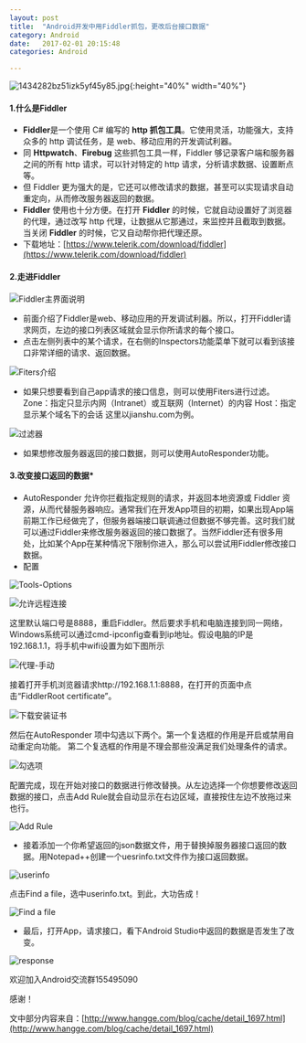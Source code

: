 ```yaml
---
layout: post
title:  "Android开发中用Fiddler抓包，更改后台接口数据"
category: Android
date:   2017-02-01 20:15:48
categories: Android

---
```

![1434282bz51izk5yf45y85.jpg](http://upload-images.jianshu.io/upload_images/4105122-6b5f220bfe7bae0d.jpg?imageMogr2/auto-orient/strip%7CimageView2/2/w/1240){:height="40%" width="40%"}


#### 1.什么是Fiddler

- **Fiddler**是一个使用 C# 编写的 **http 抓包工具**。它使用灵活，功能强大，支持众多的 http 调试任务，是 web、移动应用的开发调试利器。
- 同 **Httpwatch**、**Firebug** 这些抓包工具一样，Fiddler 够记录客户端和服务器之间的所有 http 请求，可以针对特定的 http 请求，分析请求数据、设置断点等。
- 但 Fiddler 更为强大的是，它还可以修改请求的数据，甚至可以实现请求自动重定向，从而修改服务器返回的数据。
- **Fiddler** 使用也十分方便。在打开 **Fiddler** 的时候，它就自动设置好了浏览器的代理，通过改写 http 代理，让数据从它那通过，来监控并且截取到数据。当关闭 **Fiddler** 的时候，它又自动帮你把代理还原。
- 下载地址：[https://www.telerik.com/download/fiddler](https://www.telerik.com/download/fiddler)


#### 2.走进Fiddler

![Fiddler主界面说明](http://upload-images.jianshu.io/upload_images/4105122-8cdcefe462e34be9.png?imageMogr2/auto-orient/strip%7CimageView2/2/w/1240)

- 前面介绍了Fiddler是web、移动应用的开发调试利器。所以，打开Fiddler请求网页，左边的接口列表区域就会显示你所请求的每个接口。
- 点击左侧列表中的某个请求，在右侧的Inspectors功能菜单下就可以看到该接口非常详细的请求、返回数据。

![Fiters介绍](http://upload-images.jianshu.io/upload_images/4105122-a4e4ea97eaa496a4.png?imageMogr2/auto-orient/strip%7CimageView2/2/w/1240)

- 如果只想要看到自己app请求的接口信息，则可以使用Fiters进行过滤。
Zone：指定只显示内网（Intranet）或互联网（Internet）的内容
Host：指定显示某个域名下的会话
这里以jianshu.com为例。

![过滤器](http://upload-images.jianshu.io/upload_images/4105122-61e4889964ac3e11.png?imageMogr2/auto-orient/strip%7CimageView2/2/w/1240)

- 如果想修改服务器返回的接口数据，则可以使用AutoResponder功能。


#### 3.改变接口返回的数据*

- AutoResponder 允许你拦截指定规则的请求，并返回本地资源或 Fiddler 资源，从而代替服务器响应。通常我们在开发App项目的初期，如果出现App端前期工作已经做完了，但服务器端接口联调通过但数据不够完善。这时我们就可以通过Fiddler来修改服务器返回的接口数据了。当然Fiddler还有很多用处，比如某个App在某种情况下限制你进入，那么可以尝试用Fiddler修改接口数据。
- 配置

![Tools-Options](http://upload-images.jianshu.io/upload_images/4105122-c9f5bee3ad6b52cc.png?imageMogr2/auto-orient/strip%7CimageView2/2/w/1240)

![允许远程连接](http://upload-images.jianshu.io/upload_images/4105122-8e17e9076eed6ef7.png?imageMogr2/auto-orient/strip%7CimageView2/2/w/1240)

这里默认端口号是8888，重启Fiddler。然后要求手机和电脑连接到同一网络，Windows系统可以通过cmd-ipconfig查看到ip地址。假设电脑的IP是192.168.1.1，将手机中wifi设置为如下图所示

![代理-手动](http://upload-images.jianshu.io/upload_images/4105122-c0775c03b730c159.png?imageMogr2/auto-orient/strip%7CimageView2/2/w/1240)

接着打开手机浏览器请求http://192.168.1.1:8888，在打开的页面中点击“FiddlerRoot certificate”。

![下载安装证书](http://upload-images.jianshu.io/upload_images/4105122-0ab44eaa6e2d5c56.png?imageMogr2/auto-orient/strip%7CimageView2/2/w/1240)

然后在AutoResponder 项中勾选以下两个。第一个复选框的作用是开启或禁用自动重定向功能。
第二个复选框的作用是不理会那些没满足我们处理条件的请求。

![勾选项](http://upload-images.jianshu.io/upload_images/4105122-6fcf8754b72dce35.png?imageMogr2/auto-orient/strip%7CimageView2/2/w/1240)

配置完成，现在开始对接口的数据进行修改替换。从左边选择一个你想要修改返回数据的接口，点击Add Rule就会自动显示在右边区域，直接按住左边不放拖过来也行。

![Add Rule](http://upload-images.jianshu.io/upload_images/4105122-8e758f2f30416f14.png?imageMogr2/auto-orient/strip%7CimageView2/2/w/1240)

- 接着添加一个你希望返回的json数据文件，用于替换掉服务器接口返回的数据。用Notepad++创建一个uesrinfo.txt文件作为接口返回数据。

![userinfo](http://upload-images.jianshu.io/upload_images/4105122-d8e4bfe776baa96b.png?imageMogr2/auto-orient/strip%7CimageView2/2/w/1240)

点击Find a file，选中userinfo.txt。到此，大功告成！

![Find a file](http://upload-images.jianshu.io/upload_images/4105122-7a4a34ae82ffc1c2.png?imageMogr2/auto-orient/strip%7CimageView2/2/w/1240)

- 最后，打开App，请求接口，看下Android Studio中返回的数据是否发生了改变。

![response](http://upload-images.jianshu.io/upload_images/4105122-b09aec05412a4fe8.png?imageMogr2/auto-orient/strip%7CimageView2/2/w/1240)

欢迎加入Android交流群155495090

感谢！

文中部分内容来自：[http://www.hangge.com/blog/cache/detail_1697.html](http://www.hangge.com/blog/cache/detail_1697.html)
